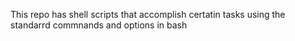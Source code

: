 This repo has shell scripts that accomplish certatin tasks using the standarrd commnands and options in bash
